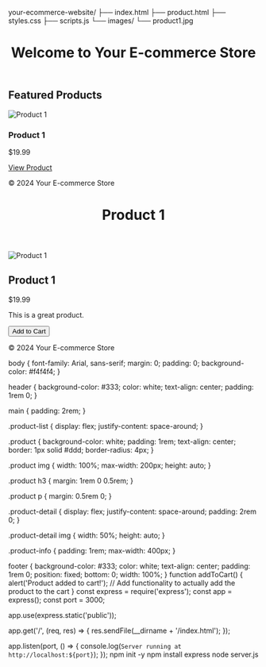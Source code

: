 your-ecommerce-website/
├── index.html
├── product.html
├── styles.css
├── scripts.js
└── images/
    └── product1.jpg
<!DOCTYPE html>
<html lang="en">
<head>
    <meta charset="UTF-8">
    <meta name="viewport" content="width=device-width, initial-scale=1.0">
    <title>Your E-commerce Website</title>
    <link rel="stylesheet" href="styles.css">
</head>
<body>
    <header>
        <h1>Welcome to Your E-commerce Store</h1>
    </header>
    <main>
        <h2>Featured Products</h2>
        <div class="product-list">
            <div class="product">
                <img src="images/product1.jpg" alt="Product 1">
                <h3>Product 1</h3>
                <p>$19.99</p>
                <a href="product.html">View Product</a>
            </div>
        </div>
    </main>
    <footer>
        <p>&copy; 2024 Your E-commerce Store</p>
    </footer>
    <script src="scripts.js"></script>
</body>
</html>
<!DOCTYPE html>
<html lang="en">
<head>
    <meta charset="UTF-8">
    <meta name="viewport" content="width=device-width, initial-scale=1.0">
    <title>Product 1 - Your E-commerce Store</title>
    <link rel="stylesheet" href="styles.css">
</head>
<body>
    <header>
        <h1>Product 1</h1>
    </header>
    <main>
        <div class="product-detail">
            <img src="images/product1.jpg" alt="Product 1">
            <div class="product-info">
                <h2>Product 1</h2>
                <p>$19.99</p>
                <p>This is a great product.</p>
                <button onclick="addToCart()">Add to Cart</button>
            </div>
        </div>
    </main>
    <footer>
        <p>&copy; 2024 Your E-commerce Store</p>
    </footer>
    <script src="scripts.js"></script>
</body>
</html>
body {
    font-family: Arial, sans-serif;
    margin: 0;
    padding: 0;
    background-color: #f4f4f4;
}

header {
    background-color: #333;
    color: white;
    text-align: center;
    padding: 1rem 0;
}

main {
    padding: 2rem;
}

.product-list {
    display: flex;
    justify-content: space-around;
}

.product {
    background-color: white;
    padding: 1rem;
    text-align: center;
    border: 1px solid #ddd;
    border-radius: 4px;
}

.product img {
    width: 100%;
    max-width: 200px;
    height: auto;
}

.product h3 {
    margin: 1rem 0 0.5rem;
}

.product p {
    margin: 0.5rem 0;
}

.product-detail {
    display: flex;
    justify-content: space-around;
    padding: 2rem 0;
}

.product-detail img {
    width: 50%;
    height: auto;
}

.product-info {
    padding: 1rem;
    max-width: 400px;
}

footer {
    background-color: #333;
    color: white;
    text-align: center;
    padding: 1rem 0;
    position: fixed;
    bottom: 0;
    width: 100%;
}
function addToCart() {
    alert('Product added to cart!');
    // Add functionality to actually add the product to the cart
}
const express = require('express');
const app = express();
const port = 3000;

app.use(express.static('public'));

app.get('/', (req, res) => {
    res.sendFile(__dirname + '/index.html');
});

app.listen(port, () => {
    console.log(`Server running at http://localhost:${port}`);
});
npm init -y
npm install express
node server.js
